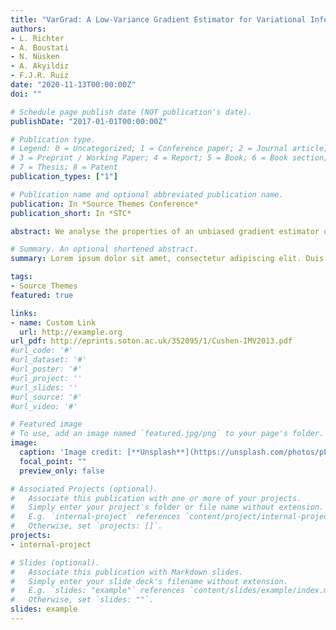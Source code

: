 ```yaml
---
title: "VarGrad: A Low-Variance Gradient Estimator for Variational Inference"
authors:
- L. Richter
- A. Boustati
- N. Nüsken
- A. Akyildiz
- F.J.R. Ruiz
date: "2020-11-13T00:00:00Z"
doi: ""

# Schedule page publish date (NOT publication's date).
publishDate: "2017-01-01T00:00:00Z"

# Publication type.
# Legend: 0 = Uncategorized; 1 = Conference paper; 2 = Journal article;
# 3 = Preprint / Working Paper; 4 = Report; 5 = Book; 6 = Book section;
# 7 = Thesis; 8 = Patent
publication_types: ["1"]

# Publication name and optional abbreviated publication name.
publication: In *Source Themes Conference*
publication_short: In *STC*

abstract: We analyse the properties of an unbiased gradient estimator of the ELBO for variational inference, based on the score function method with leave-one-out control variates. We show that this gradient estimator can be obtained using a new loss, defined as the variance of the log-ratio between the exact posterior and the variational approximation, which we call the *log-variance loss*. Under certain conditions, the gradient of the log-variance loss equals the gradient of the (negative) ELBO. We show theoretically that this gradient estimator, which we call *VarGrad* due to its connection to the log-variance loss, exhibits lower variance than the score function method in certain settings, and that the leave-one-out control variate coefficients are close to the optimal ones. We empirically demonstrate that VarGrad offers a favourable variance versus computation trade-off compared to other state-of-the-art estimators on a discrete VAE.

# Summary. An optional shortened abstract.
summary: Lorem ipsum dolor sit amet, consectetur adipiscing elit. Duis posuere tellus ac convallis placerat. Proin tincidunt magna sed ex sollicitudin condimentum.

tags:
- Source Themes
featured: true

links:
- name: Custom Link
  url: http://example.org
url_pdf: http://eprints.soton.ac.uk/352095/1/Cushen-IMV2013.pdf
#url_code: '#'
#url_dataset: '#'
#url_poster: '#'
#url_project: ''
#url_slides: ''
#url_source: '#'
#url_video: '#'

# Featured image
# To use, add an image named `featured.jpg/png` to your page's folder. 
image:
  caption: 'Image credit: [**Unsplash**](https://unsplash.com/photos/pLCdAaMFLTE)'
  focal_point: ""
  preview_only: false

# Associated Projects (optional).
#   Associate this publication with one or more of your projects.
#   Simply enter your project's folder or file name without extension.
#   E.g. `internal-project` references `content/project/internal-project/index.md`.
#   Otherwise, set `projects: []`.
projects:
- internal-project

# Slides (optional).
#   Associate this publication with Markdown slides.
#   Simply enter your slide deck's filename without extension.
#   E.g. `slides: "example"` references `content/slides/example/index.md`.
#   Otherwise, set `slides: ""`.
slides: example
---
```

